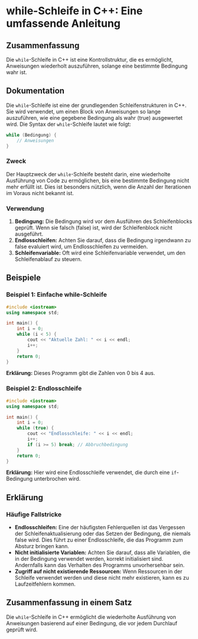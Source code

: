 <!--
Meta Description: # while-Schleife in C++: Eine umfassende Anleitung ## Zusammenfassung Die `while`-Schleife in C++ ist eine Kontrollstruktur, die es ermöglicht, Anweis...
Meta Keywords: die, eine, bedingung, der, while
-->

# while-Schleife in C++: Eine umfassende Anleitung

## Zusammenfassung
Die `while`-Schleife in C++ ist eine Kontrollstruktur, die es ermöglicht, Anweisungen wiederholt auszuführen, solange eine bestimmte Bedingung wahr ist.

## Dokumentation
Die `while`-Schleife ist eine der grundlegenden Schleifenstrukturen in C++. Sie wird verwendet, um einen Block von Anweisungen so lange auszuführen, wie eine gegebene Bedingung als wahr (true) ausgewertet wird. Die Syntax der `while`-Schleife lautet wie folgt:

```cpp
while (Bedingung) {
    // Anweisungen
}
```

### Zweck
Der Hauptzweck der `while`-Schleife besteht darin, eine wiederholte Ausführung von Code zu ermöglichen, bis eine bestimmte Bedingung nicht mehr erfüllt ist. Dies ist besonders nützlich, wenn die Anzahl der Iterationen im Voraus nicht bekannt ist.

### Verwendung
1. **Bedingung:** Die Bedingung wird vor dem Ausführen des Schleifenblocks geprüft. Wenn sie falsch (false) ist, wird der Schleifenblock nicht ausgeführt.
2. **Endlosschleifen:** Achten Sie darauf, dass die Bedingung irgendwann zu false evaluiert wird, um Endlosschleifen zu vermeiden.
3. **Schleifenvariable:** Oft wird eine Schleifenvariable verwendet, um den Schleifenablauf zu steuern.

## Beispiele
### Beispiel 1: Einfache while-Schleife
```cpp
#include <iostream>
using namespace std;

int main() {
    int i = 0;
    while (i < 5) {
        cout << "Aktuelle Zahl: " << i << endl;
        i++;
    }
    return 0;
}
```
**Erklärung:** Dieses Programm gibt die Zahlen von 0 bis 4 aus.

### Beispiel 2: Endlosschleife
```cpp
#include <iostream>
using namespace std;

int main() {
    int i = 0;
    while (true) {
        cout << "Endlosschleife: " << i << endl;
        i++;
        if (i >= 5) break; // Abbruchbedingung
    }
    return 0;
}
```
**Erklärung:** Hier wird eine Endlosschleife verwendet, die durch eine `if`-Bedingung unterbrochen wird.

## Erklärung
### Häufige Fallstricke
- **Endlosschleifen:** Eine der häufigsten Fehlerquellen ist das Vergessen der Schleifenaktualisierung oder das Setzen der Bedingung, die niemals false wird. Dies führt zu einer Endlosschleife, die das Programm zum Absturz bringen kann.
- **Nicht initialisierte Variablen:** Achten Sie darauf, dass alle Variablen, die in der Bedingung verwendet werden, korrekt initialisiert sind. Andernfalls kann das Verhalten des Programms unvorhersehbar sein.
- **Zugriff auf nicht existierende Ressourcen:** Wenn Ressourcen in der Schleife verwendet werden und diese nicht mehr existieren, kann es zu Laufzeitfehlern kommen.

## Zusammenfassung in einem Satz
Die `while`-Schleife in C++ ermöglicht die wiederholte Ausführung von Anweisungen basierend auf einer Bedingung, die vor jedem Durchlauf geprüft wird.